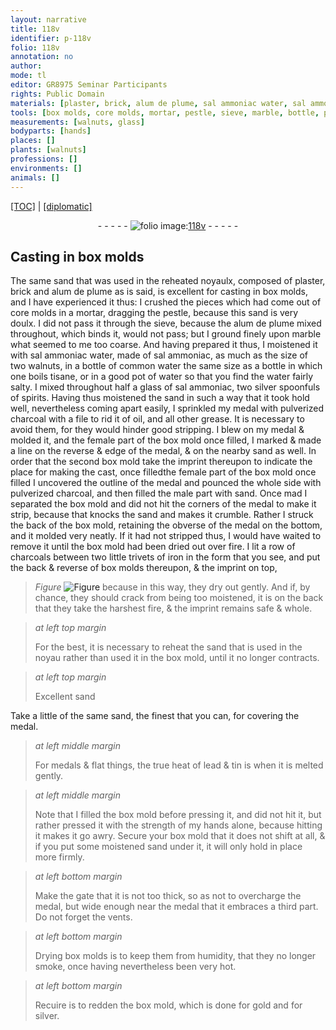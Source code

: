 ```yaml
---
layout: narrative
title: 118v
identifier: p-118v
folio: 118v
annotation: no
author:
mode: tl
editor: GR8975 Seminar Participants
rights: Public Domain
materials: [plaster, brick, alum de plume, sal ammoniac water, sal ammoniac, common water, tisane, water, spirits, pulverized charcoal, oil, grease, charcoals, iron, lead, tin, gold, silver]
tools: [box molds, core molds, mortar, pestle, sieve, marble, bottle, pot, silver spoonfuls, file, box mold, trivets]
measurements: [walnuts, glass]
bodyparts: [hands]
places: []
plants: [walnuts]
professions: []
environments: []
animals: []
---
```


<p><a href="{{ site.baseurl }}/translation/" target="_blank">[TOC]</a> | <a href="{{ site.baseurl }}/texts/p-118v_tc/">[diplomatic]</a></p><div class="folio" align="center">- - - - - <a href="http://gallica.bnf.fr/ark:/12148/btv1b10500001g/f242.item" target="_blank"><img src="https://cu-mkp.github.io/2017-workshop-edition/assets/photo-icon.png" alt="folio image: " style="display:inline-block; margin-bottom:-3px;"/>118v</a> - - - - - </div>  
  

## Casting in <span class="tl">box molds</span>

 
The same sand that was used in the reheated noyaulx, composed of <span class="m">plaster</span>, <span class="m">brick</span> and <span class="m">alum de plume</span> as is said, is excellent for casting in <span class="tl">box molds</span>, and I have experienced it thus: I crushed the pieces which had come out of <span class="tl">core molds</span> in a <span class="tl">mortar</span>, dragging the <span class="tl">pestle</span>, because this sand is very doulx. I did not pass it through the <span class="tl">sieve</span>, because the <span class="m">alum de plume</span> mixed throughout, which binds it, would not pass; but I ground finely upon <span class="tl">marble</span> what seemed to me too coarse. And having prepared it thus, I moistened it with <span class="m">sal ammoniac water</span>, made of <span class="m">sal ammoniac</span>, as much as the size of two <span class="ms"><span class="pa">walnuts</span></span>, in a bottle of <span class="m">common water</span> the same size as a <span class="tl">bottle</span> in which one boils <span class="m">tisane</span>, or in a good <span class="tl">pot</span> of <span class="m">water</span> so that you find the <span class="m">water</span> fairly salty. I mixed throughout half a <span class="ms">glass</span> of <span class="m">sal ammoniac</span>, two <span class="tl">silver spoonfuls</span> of <span class="m">spirits</span>. Having thus moistened the sand in such a way that it took hold well, nevertheless coming apart easily, I sprinkled my medal with <span class="m">pulverized charcoal</span> with a <span class="tl">file</span> to rid it of <span class="m">oil</span>, and all other <span class="m">grease</span>. It is necessary to avoid them, for they would hinder good stripping. I blew on my medal & molded it, and the female part of the <span class="tl">box mold</span> once filled, I marked & made a line on the reverse & edge of the medal, & on the nearby sand as well. In order that the second <span class="tl">box mold</span> take the imprint thereupon to indicate the place for making the cast, <span class="del">once filled</span><span class="del">the female part of the box mold once filled</span> I uncovered the outline of the medal and pounced the whole side with <span class="m">pulverized charcoal</span>, and then filled the male part with sand. <span class="del">Once mad</span> I separated the <span class="tl">box mold</span> and did not hit the corners of the medal to make it strip, because that knocks the sand and makes it crumble. Rather I struck the back of the <span class="tl">box mold</span>, retaining the obverse of the medal on the bottom, and it molded very neatly. If it had not stripped thus, I would have waited to remove it until the <span class="tl">box mold</span> had been dried out over fire. I lit a row of <span class="m">charcoals</span> between two little <span class="tl">trivets</span> of <span class="m">iron</span> in the form that you see, and put the back & reverse of <span class="tl">box molds</span> thereupon, & the imprint on top, 
> *Figure*
> <a href="https://drive.google.com/open?id=0B9-oNrvWdlO5Rm5qaUJCNWVFWlk" target="_blank"><img src="https://cu-mkp.github.io/GR8975-edition/assets/photo-icon.png" alt="Figure" style="display:inline-block; margin-bottom:-3px;"/></a>
 because in this way, they dry out gently. And if, by chance, they should crack from being too moistened, it is on the back that they take the harshest fire, & the imprint remains safe & whole.
 
> *at left top margin*
> 
> 
>  For the best, it is necessary to reheat the sand that is used in the noyau rather than used it in the <span class="tl">box mold</span>, until it no longer contracts.
 
> *at left top margin*
> 
> 
>  Excellent sand
 
Take a little of the same sand, the finest that you can, for covering the medal.
 
> *at left middle margin*
> 
> 
>   For medals & flat things, the true heat of <span class="m">lead</span> & <span class="m">tin</span> is when it is melted gently.
 
> *at left middle margin*
> 
> 
>   Note that I filled the <span class="tl">box mold</span> before pressing it, and did not hit it, but rather pressed it with the strength of my <span class="bp">hands</span> alone, because hitting it makes it go awry. Secure your <span class="tl">box mold</span> that it does not shift at all, & if you put some moistened sand under it, it will only hold in place more firmly.
 
> *at left bottom margin*
> 
> 
>   Make the gate that it is not too thick, so as not to overcharge the medal, but wide enough near the medal that it embraces a third part. Do not forget the vents.
 
> *at left bottom margin*
> 
> 
>   Drying <span class="tl">box molds</span> is to keep them from humidity, that they no longer smoke, once having nevertheless been very hot.
 
> *at left bottom margin*
> 
> 
>   Recuire is to redden the box mold, which is done for <span class="m">gold</span> and for <span class="m">silver</span>.
 
